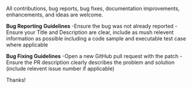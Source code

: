 All contributions, bug reports, bug fixes, documentation improvements, enhancements, and ideas are welcome.

**Bug Reporting Guidelines**
-Ensure the bug was not already reported
-Ensure your Title and Description are clear, include as mush relevent information as possible including a code sample and executable test case where applicable

**Bug Fixing Guidelines**
-Open a new GitHub pull request with the patch
-Ensure the PR description clearly describes the problem and solution (include relevent issue number if applicable)

Thanks!

